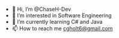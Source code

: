 - 👋 Hi, I’m @ChaseH-Dev
- 👀 I’m interested in Software Engineering
- 🌱 I’m currently learning C# and Java
- 📫 How to reach me cgholt6@gmail.com

<!---
ChaseH-Dev/ChaseH-Dev is a ✨ special ✨ repository because its `README.md` (this file) appears on your GitHub profile.
You can click the Preview link to take a look at your changes.
--->
